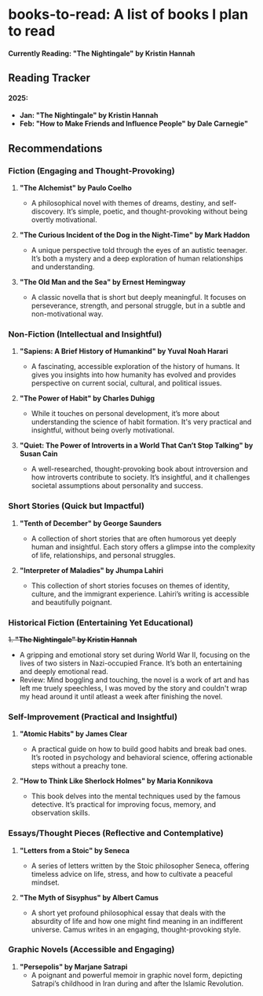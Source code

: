 # books-to-read: A list of books I plan to read


#### Currently Reading: **"The Nightingale" by Kristin Hannah**

## Reading Tracker

#### 2025: 
- **Jan: "The Nightingale" by Kristin Hannah**
- **Feb: "How to Make Friends and Influence People" by Dale Carnegie"**

## Recommendations

### Fiction (Engaging and Thought-Provoking)
1. **"The Alchemist" by Paulo Coelho**  
   - A philosophical novel with themes of dreams, destiny, and self-discovery. It’s simple, poetic, and thought-provoking without being overtly motivational.

2. **"The Curious Incident of the Dog in the Night-Time" by Mark Haddon**  
   - A unique perspective told through the eyes of an autistic teenager. It’s both a mystery and a deep exploration of human relationships and understanding.

3. **"The Old Man and the Sea" by Ernest Hemingway**  
   - A classic novella that is short but deeply meaningful. It focuses on perseverance, strength, and personal struggle, but in a subtle and non-motivational way.

### Non-Fiction (Intellectual and Insightful)
1. **"Sapiens: A Brief History of Humankind" by Yuval Noah Harari**  
   - A fascinating, accessible exploration of the history of humans. It gives you insights into how humanity has evolved and provides perspective on current social, cultural, and political issues.

2. **"The Power of Habit" by Charles Duhigg**  
   - While it touches on personal development, it’s more about understanding the science of habit formation. It's very practical and insightful, without being overly motivational.

3. **"Quiet: The Power of Introverts in a World That Can’t Stop Talking" by Susan Cain**  
   - A well-researched, thought-provoking book about introversion and how introverts contribute to society. It’s insightful, and it challenges societal assumptions about personality and success.

### Short Stories (Quick but Impactful)
1. **"Tenth of December" by George Saunders**  
   - A collection of short stories that are often humorous yet deeply human and insightful. Each story offers a glimpse into the complexity of life, relationships, and personal struggles.

2. **"Interpreter of Maladies" by Jhumpa Lahiri**  
   - This collection of short stories focuses on themes of identity, culture, and the immigrant experience. Lahiri’s writing is accessible and beautifully poignant.

### Historical Fiction (Entertaining Yet Educational)
~~1. **"The Nightingale" by Kristin Hannah**~~
   - A gripping and emotional story set during World War II, focusing on the lives of two sisters in Nazi-occupied France. It’s both an entertaining and deeply emotional read.
   - Review: Mind boggling and touching, the novel is a work of art and has left me truely speechless, I was moved by the story and couldn't wrap my head around it until atleast a week after finishing the novel.

### Self-Improvement (Practical and Insightful)
1. **"Atomic Habits" by James Clear**  
   - A practical guide on how to build good habits and break bad ones. It’s rooted in psychology and behavioral science, offering actionable steps without a preachy tone.

2. **"How to Think Like Sherlock Holmes" by Maria Konnikova**  
   - This book delves into the mental techniques used by the famous detective. It’s practical for improving focus, memory, and observation skills.

### Essays/Thought Pieces (Reflective and Contemplative)
1. **"Letters from a Stoic" by Seneca**  
   - A series of letters written by the Stoic philosopher Seneca, offering timeless advice on life, stress, and how to cultivate a peaceful mindset.

2. **"The Myth of Sisyphus" by Albert Camus**  
   - A short yet profound philosophical essay that deals with the absurdity of life and how one might find meaning in an indifferent universe. Camus writes in an engaging, thought-provoking style.

### Graphic Novels (Accessible and Engaging)

1. **"Persepolis" by Marjane Satrapi**  
   - A poignant and powerful memoir in graphic novel form, depicting Satrapi’s childhood in Iran during and after the Islamic Revolution.
